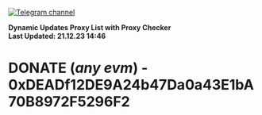 [![Telegram channel](https://img.shields.io/endpoint?url=https://runkit.io/damiankrawczyk/telegram-badge/branches/master?url=https://t.me/n4z4v0d)](https://t.me/n4z4v0d) 

**Dynamic Updates Proxy List with Proxy Checker**  
**Last Updated: 21.12.23 14:46**

# DONATE (_any evm_) - 0xDEADf12DE9A24b47Da0a43E1bA70B8972F5296F2
